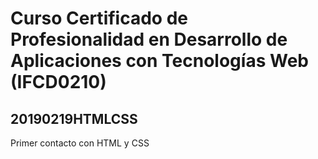 # Curso Certificado de Profesionalidad en Desarrollo de Aplicaciones con Tecnologías Web (IFCD0210)
## 20190219HTMLCSS
Primer contacto con HTML y CSS